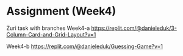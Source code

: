 # Assignment (Week4)
Zuri task with branches 
Week4-a
https://replit.com/@danieleduk/3-Column-Card-and-Grid-Layout?v=1

Week4-b
https://replit.com/@danieleduk/Guessing-Game?v=1
